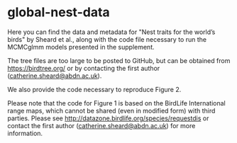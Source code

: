 # global-nest-data

Here you can find the data and metadata for "Nest traits for the world’s birds" by Sheard et al., along with the code file necessary to run the MCMCglmm models presented in the supplement.

The tree files are too large to be posted to GitHub, but can be obtained from https://birdtree.org/ or by contacting the first author (catherine.sheard@abdn.ac.uk).

We also provide the code necessary to reproduce Figure 2.

Please note that the code for Figure 1 is based on the BirdLife International range maps, which cannot be shared (even in modified form) with third parties. Please see http://datazone.birdlife.org/species/requestdis or contact the first author (catherine.sheard@abdn.ac.uk) for more information.
